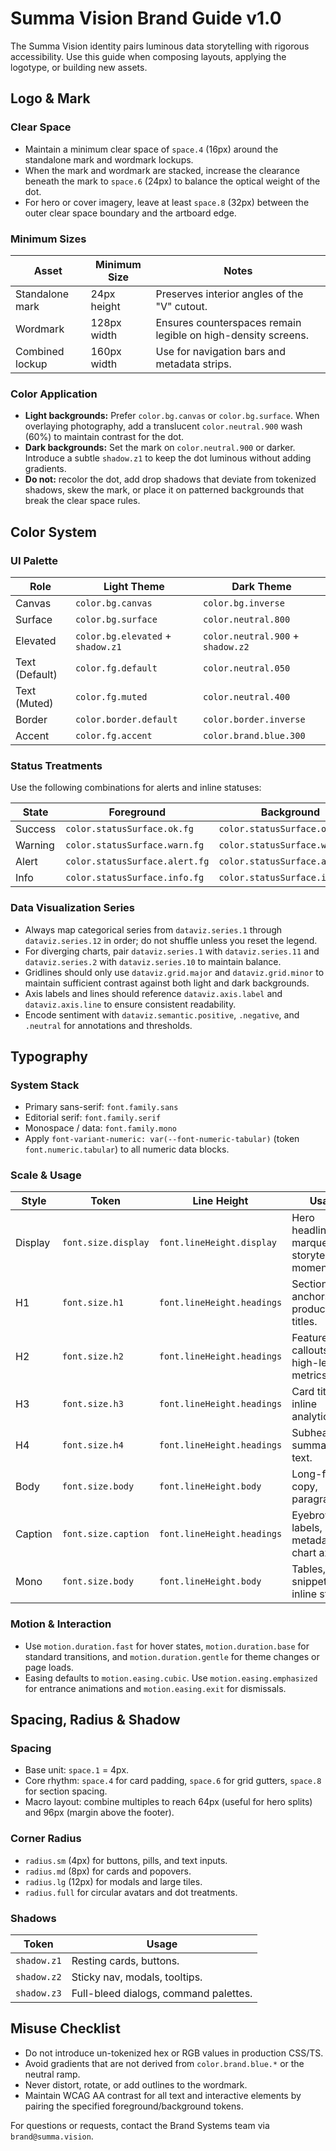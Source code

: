 # Summa Vision Brand Guide v1.0

The Summa Vision identity pairs luminous data storytelling with rigorous accessibility. Use this guide when composing layouts, applying the logotype, or building new assets.

## Logo & Mark

### Clear Space
- Maintain a minimum clear space of `space.4` (16px) around the standalone mark and wordmark lockups.
- When the mark and wordmark are stacked, increase the clearance beneath the mark to `space.6` (24px) to balance the optical weight of the dot.
- For hero or cover imagery, leave at least `space.8` (32px) between the outer clear space boundary and the artboard edge.

### Minimum Sizes
| Asset | Minimum Size | Notes |
| --- | --- | --- |
| Standalone mark | 24px height | Preserves interior angles of the "V" cutout. |
| Wordmark | 128px width | Ensures counterspaces remain legible on high-density screens. |
| Combined lockup | 160px width | Use for navigation bars and metadata strips. |

### Color Application
- **Light backgrounds:** Prefer `color.bg.canvas` or `color.bg.surface`. When overlaying photography, add a translucent `color.neutral.900` wash (60%) to maintain contrast for the dot.
- **Dark backgrounds:** Set the mark on `color.neutral.900` or darker. Introduce a subtle `shadow.z1` to keep the dot luminous without adding gradients.
- **Do not:** recolor the dot, add drop shadows that deviate from tokenized shadows, skew the mark, or place it on patterned backgrounds that break the clear space rules.

## Color System

### UI Palette
| Role | Light Theme | Dark Theme |
| --- | --- | --- |
| Canvas | `color.bg.canvas` | `color.bg.inverse` |
| Surface | `color.bg.surface` | `color.neutral.800` |
| Elevated | `color.bg.elevated` + `shadow.z1` | `color.neutral.900` + `shadow.z2` |
| Text (Default) | `color.fg.default` | `color.neutral.050` |
| Text (Muted) | `color.fg.muted` | `color.neutral.400` |
| Border | `color.border.default` | `color.border.inverse` |
| Accent | `color.fg.accent` | `color.brand.blue.300` |

### Status Treatments
Use the following combinations for alerts and inline statuses:

| State | Foreground | Background | Border |
| --- | --- | --- | --- |
| Success | `color.statusSurface.ok.fg` | `color.statusSurface.ok.bg` | `color.statusSurface.ok.border` |
| Warning | `color.statusSurface.warn.fg` | `color.statusSurface.warn.bg` | `color.statusSurface.warn.border` |
| Alert | `color.statusSurface.alert.fg` | `color.statusSurface.alert.bg` | `color.statusSurface.alert.border` |
| Info | `color.statusSurface.info.fg` | `color.statusSurface.info.bg` | `color.statusSurface.info.border` |

### Data Visualization Series
- Always map categorical series from `dataviz.series.1` through `dataviz.series.12` in order; do not shuffle unless you reset the legend.
- For diverging charts, pair `dataviz.series.1` with `dataviz.series.11` and `dataviz.series.2` with `dataviz.series.10` to maintain balance.
- Gridlines should only use `dataviz.grid.major` and `dataviz.grid.minor` to maintain sufficient contrast against both light and dark backgrounds.
- Axis labels and lines should reference `dataviz.axis.label` and `dataviz.axis.line` to ensure consistent readability.
- Encode sentiment with `dataviz.semantic.positive`, `.negative`, and `.neutral` for annotations and thresholds.

## Typography

### System Stack
- Primary sans-serif: `font.family.sans`
- Editorial serif: `font.family.serif`
- Monospace / data: `font.family.mono`
- Apply `font-variant-numeric: var(--font-numeric-tabular)` (token `font.numeric.tabular`) to all numeric data blocks.

### Scale & Usage
| Style | Token | Line Height | Usage |
| --- | --- | --- | --- |
| Display | `font.size.display` | `font.lineHeight.display` | Hero headlines, marquee storytelling moments. |
| H1 | `font.size.h1` | `font.lineHeight.headings` | Section anchors and product hero titles. |
| H2 | `font.size.h2` | `font.lineHeight.headings` | Feature callouts and high-level metrics. |
| H3 | `font.size.h3` | `font.lineHeight.headings` | Card titles, inline analytics. |
| H4 | `font.size.h4` | `font.lineHeight.headings` | Subheadlines, summary text. |
| Body | `font.size.body` | `font.lineHeight.body` | Long-form copy, paragraphs. |
| Caption | `font.size.caption` | `font.lineHeight.headings` | Eyebrow labels, metadata, chart axes. |
| Mono | `font.size.body` | `font.lineHeight.body` | Tables, code snippets, inline stats. |

### Motion & Interaction
- Use `motion.duration.fast` for hover states, `motion.duration.base` for standard transitions, and `motion.duration.gentle` for theme changes or page loads.
- Easing defaults to `motion.easing.cubic`. Use `motion.easing.emphasized` for entrance animations and `motion.easing.exit` for dismissals.

## Spacing, Radius & Shadow

### Spacing
- Base unit: `space.1` = 4px.
- Core rhythm: `space.4` for card padding, `space.6` for grid gutters, `space.8` for section spacing.
- Macro layout: combine multiples to reach 64px (useful for hero splits) and 96px (margin above the footer).

### Corner Radius
- `radius.sm` (4px) for buttons, pills, and text inputs.
- `radius.md` (8px) for cards and popovers.
- `radius.lg` (12px) for modals and large tiles.
- `radius.full` for circular avatars and dot treatments.

### Shadows
| Token | Usage |
| --- | --- |
| `shadow.z1` | Resting cards, buttons. |
| `shadow.z2` | Sticky nav, modals, tooltips. |
| `shadow.z3` | Full-bleed dialogs, command palettes. |

## Misuse Checklist
- Do not introduce un-tokenized hex or RGB values in production CSS/TS.
- Avoid gradients that are not derived from `color.brand.blue.*` or the neutral ramp.
- Never distort, rotate, or add outlines to the wordmark.
- Maintain WCAG AA contrast for all text and interactive elements by pairing the specified foreground/background tokens.

For questions or requests, contact the Brand Systems team via `brand@summa.vision`.
